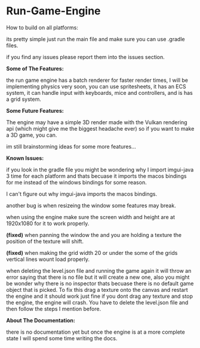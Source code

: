 # Run-Game-Engine

How to build on all platforms:

its pretty simple just run the main file and make sure you can use .gradle files. 

if you find any issues please report them into the issues section.

**Some of The Features:**

the run game engine has a batch renderer for faster render times,
I will be implementing physics very soon,
you can use spritesheets,
it has an ECS system,
it can handle input with keyboards, mice and controllers,
and is has a grid system.


**Some Future Features:**

The engine may have a simple 3D render made with the Vulkan rendering api (which might give me the biggest headache ever) so if you want to make a 3D game, you can.



im still brainstorming ideas for some more features...

**Known Issues:**

if you look in the gradle file you might be wondering why I import imgui-java 3 time for each platform and thats becuase it imports the macos bindings for me instead of the windows bindings for some reason.

I can't figure out why imgui-java imports the macos bindings.

another bug is when resizeing the window some features may break.

when using the engine make sure the screen width and height are at 1920x1080 for it to work properly.

**(fixed)** when panning the window the and you are holding a texture the position of the texture will shift.

**(fixed)** when making the grid width 20 or under the some of the grids vertical lines wount load properly.

when deleting the level.json file and running the game again it will throw an error saying that there is no file but it will create a new one, also you might be wonder why there is no inspector thats becuase there is no default game object that is picked. To fix this drag a texture onto the canvas and restart the engine and it should work just fine if you dont drag any texture and stop the engine, the engine will crash. You have to delete the level.json file and then follow the steps I mention before. 

**About The Documentation:**

there is no documentation yet but once the engine is at a more complete state I will spend some time writing the docs.



